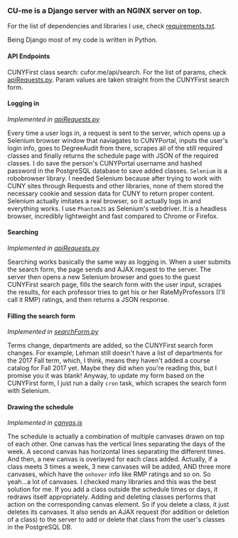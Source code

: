 ### CU-me is a Django server with an NGINX server on top.
For the list of dependencies and libraries I use, check [requirements.txt](https://github.com/bhernandev/CUNYsecond/blob/master/requirements.txt).

Being Django most of my code is written in Python.

#### API Endpoints
CUNYFirst class search: cufor.me/api/search. For the list of params, check [apiRequests.py](https://github.com/bhernandev/CUNYsecond/blob/master/cume/api/apiRequests.py). Param values are taken straight from the CUNYFirst search form.

#### Logging in
*Implemented in [apiRequests.py](https://github.com/bhernandev/CUNYsecond/blob/master/cume/api/apiRequests.py)*

Every time a user logs in, a request is sent to the server, which opens up a Selenium browser window that naviagates to CUNYPortal, inputs the user's login info, goes to DegreeAudit from there, scrapes all of the still required classes and finally returns the schedule page with JSON of the required classes.
I do save the person's CUNYPortal username and hashed password in the PostgreSQL database to save added classes.
`Selenium` is a robobrowser library. I needed Selenium because after trying to work with CUNY sites through Requests and other libraries, none of them stored the necessary cookie and session data for CUNY to return proper content. Selenium actually imitates a real browser, so it actually logs in and everything works.
I use `PhantomJS` as Selenium's webdriver. It is a headless browser, incredibly lightweight and fast compared to Chrome or Firefox.
#### Searching
*Implemented in [apiRequests.py](https://github.com/bhernandev/CUNYsecond/blob/master/cume/api/apiRequests.py)*

Searching works basically the same way as logging in. When a user submits the search form, the page sends and AJAX request to the server. The server then opens a new Selenium browser and goes to the guest CUNYFirst search page, fills the search form with the user input, scrapes the results, for each professor tries to get his or her RateMyProfessors (I'll call it RMP) ratings, and then returns a JSON response.
#### Filling the search form
*Implemented in [searchForm.py](https://github.com/bhernandev/CUNYsecond/blob/master/cume/schedule/searchForm.py)*

Terms change, departments are added, so the CUNYFirst search form changes. For example, Lehman still doesn't have a list of departments for the 2017 Fall term, which, I think, means they haven't added a course catalog for Fall 2017 yet. Maybe they did when you're reading this, but I promise you it was blank! Anyway, to update my form based on the CUNYFirst form, I just run a daily `cron` task, which scrapes the search form with Selenium.
#### Drawing the schedule
*Implemented in [canvas.js](https://github.com/bhernandev/CUNYsecond/blob/master/cume/static/schedule/js/canvas.js)*

The schedule is actually a combination of multiple canvases drawn on top of each other. One canvas has the vertical lines separating the days of the week. A second canvas has horizontal lines separating the different times. And then, a new canvas is overlayed for each class added. Actually, if a class meets 3 times a week, 3 new canvases will be added, AND three more canvases, which have the `onhover` info like RMP ratings and so on. So yeah...a lot of canvases. I checked many libraries and this was the best solution for me.
If you add a class outside the schedule times or days, it redraws itself appropriately. Adding and deleting classes performs that action on the corresponding canvas element. So if you delete a class, it just deletes its canvases. It also sends an AJAX request (for addition or deletion of a class) to the server to add or delete that class from the user's classes in the PostgreSQL DB.
